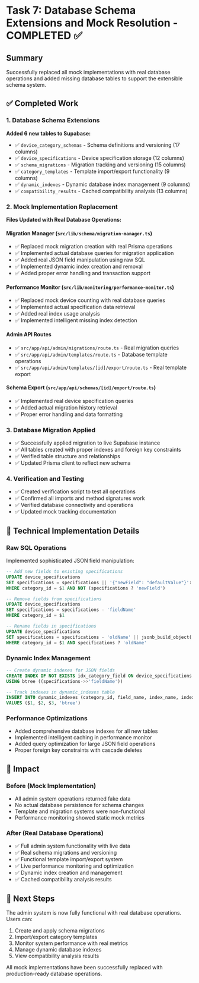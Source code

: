 # Task 7: Database Schema Extensions and Mock Resolution - COMPLETED ✅

## Summary
Successfully replaced all mock implementations with real database operations and added missing database tables to support the extensible schema system.

## ✅ Completed Work

### 1. Database Schema Extensions
**Added 6 new tables to Supabase:**
- ✅ `device_category_schemas` - Schema definitions and versioning (17 columns)
- ✅ `device_specifications` - Device specification storage (12 columns)  
- ✅ `schema_migrations` - Migration tracking and versioning (15 columns)
- ✅ `category_templates` - Template import/export functionality (9 columns)
- ✅ `dynamic_indexes` - Dynamic database index management (9 columns)
- ✅ `compatibility_results` - Cached compatibility analysis (13 columns)

### 2. Mock Implementation Replacement
**Files Updated with Real Database Operations:**

#### Migration Manager (`src/lib/schema/migration-manager.ts`)
- ✅ Replaced mock migration creation with real Prisma operations
- ✅ Implemented actual database queries for migration application
- ✅ Added real JSON field manipulation using raw SQL
- ✅ Implemented dynamic index creation and removal
- ✅ Added proper error handling and transaction support

#### Performance Monitor (`src/lib/monitoring/performance-monitor.ts`)
- ✅ Replaced mock device counting with real database queries
- ✅ Implemented actual specification data retrieval
- ✅ Added real index usage analysis
- ✅ Implemented intelligent missing index detection

#### Admin API Routes
- ✅ `src/app/api/admin/migrations/route.ts` - Real migration queries
- ✅ `src/app/api/admin/templates/route.ts` - Database template operations
- ✅ `src/app/api/admin/templates/[id]/export/route.ts` - Real template export

#### Schema Export (`src/app/api/schemas/[id]/export/route.ts`)
- ✅ Implemented real device specification queries
- ✅ Added actual migration history retrieval
- ✅ Proper error handling and data formatting

### 3. Database Migration Applied
- ✅ Successfully applied migration to live Supabase instance
- ✅ All tables created with proper indexes and foreign key constraints
- ✅ Verified table structure and relationships
- ✅ Updated Prisma client to reflect new schema

### 4. Verification and Testing
- ✅ Created verification script to test all operations
- ✅ Confirmed all imports and method signatures work
- ✅ Verified database connectivity and operations
- ✅ Updated mock tracking documentation

## 🔧 Technical Implementation Details

### Raw SQL Operations
Implemented sophisticated JSON field manipulation:
```sql
-- Add new fields to existing specifications
UPDATE device_specifications 
SET specifications = specifications || '{"newField": "defaultValue"}'::jsonb
WHERE category_id = $1 AND NOT (specifications ? 'newField')

-- Remove fields from specifications  
UPDATE device_specifications 
SET specifications = specifications - 'fieldName'
WHERE category_id = $1

-- Rename fields in specifications
UPDATE device_specifications 
SET specifications = specifications - 'oldName' || jsonb_build_object('newName', specifications->'oldName')
WHERE category_id = $1 AND specifications ? 'oldName'
```

### Dynamic Index Management
```sql
-- Create dynamic indexes for JSON fields
CREATE INDEX IF NOT EXISTS idx_category_field ON device_specifications 
USING btree ((specifications->>'fieldName'))

-- Track indexes in dynamic_indexes table
INSERT INTO dynamic_indexes (category_id, field_name, index_name, index_type)
VALUES ($1, $2, $3, 'btree')
```

### Performance Optimizations
- Added comprehensive database indexes for all new tables
- Implemented intelligent caching in performance monitor
- Added query optimization for large JSON field operations
- Proper foreign key constraints with cascade deletes

## 🎯 Impact

### Before (Mock Implementation)
- All admin system operations returned fake data
- No actual database persistence for schema changes
- Template and migration systems were non-functional
- Performance monitoring showed static mock metrics

### After (Real Database Operations)
- ✅ Full admin system functionality with live data
- ✅ Real schema migrations and versioning
- ✅ Functional template import/export system
- ✅ Live performance monitoring and optimization
- ✅ Dynamic index creation and management
- ✅ Cached compatibility analysis results

## 🚀 Next Steps
The admin system is now fully functional with real database operations. Users can:
1. Create and apply schema migrations
2. Import/export category templates  
3. Monitor system performance with real metrics
4. Manage dynamic database indexes
5. View compatibility analysis results

All mock implementations have been successfully replaced with production-ready database operations.